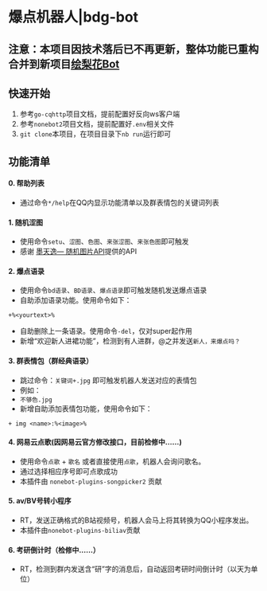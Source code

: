 # 爆点机器人|bdg-bot

## 注意：本项目因技术落后已不再更新，整体功能已重构合并到新项目[绘梨花Bot](https://github.com/SlieFamily/ErikaBot)

## 快速开始

1. 参考`go-cqhttp`项目文档，提前配置好反向ws客户端
2. 参考`nonebot2`项目文档，提前配置好`.env`相关文件
3. `git clone`本项目，在项目目录下`nb run`运行即可

## 功能清单
#### 0. 帮助列表
  - 通过命令`*/help`在QQ内显示功能清单以及群表情包的关键词列表
#### 1. 随机涩图
  - 使用命令`setu`、`涩图`、`色图`、`来张涩图`、`来张色图`即可触发
  - 感谢 [墨天逸— 随机图片API](https://api.mtyqx.cn/)提供的API
#### 2. 爆点语录
  - 使用命令`bd语录`、`BD语录`、`爆点语录`即可触发随机发送爆点语录
  - 自助添加语录功能。使用命令如下：
 ```
+%<yourtext>%
 ```
  - 自助删除上一条语录。使用命令`-del`，仅对super起作用
  - 新增“欢迎新人进裙功能”，检测到有人进群，@之并发送`新人，来爆点吗？`
#### 3. 群表情包（群经典语录）
  - 跳过命令：`关键词+.jpg` 即可触发机器人发送对应的表情包
  - 例如：
  - ```不够色.jpg```
  - 新增自助添加表情包功能，使用命令如下：
 ```
 + img <name>:%<image>%
 ```
#### 4. 网易云点歌(因网易云官方修改接口，目前检修中……)
  - 使用命令`点歌` + `歌名` 或者直接使用`点歌`，机器人会询问歌名。
  - 通过选择相应序号即可点歌成功
  - 本插件由 `nonebot-plugins-songpicker2` 贡献
#### 5. av/BV号转小程序
  - RT，发送正确格式的B站视频号，机器人会马上将其转换为QQ小程序发出。
  - 本插件由`nonebot-plugins-biliav`贡献
#### 6. 考研倒计时（检修中……）
  - RT，检测到群内发送含“研”字的消息后，自动返回考研时间倒计时（以天为单位）
